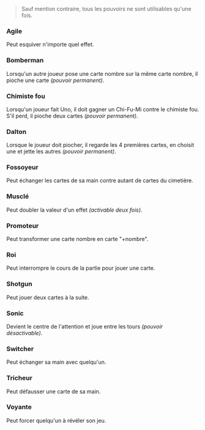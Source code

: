 
> Sauf mention contraire, tous les pouvoirs ne sont utilisables qu'une fois.

### **Agile**
 Peut esquiver n'importe quel effet.
### **Bomberman**
 Lorsqu'un autre joueur pose une carte nombre sur la même carte nombre, il pioche une carte *(pouvoir permanent)*.
### **Chimiste fou**
 Lorsqu'un joueur fait Uno, il doit gagner un Chi-Fu-Mi contre le chimiste fou. S'il perd, il pioche deux cartes *(pouvoir permanent)*.
### **Dalton**
 Lorsque le joueur doit piocher, il regarde les 4 premières cartes, en choisit une et jette les autres *(pouvoir permanent)*.
### **Fossoyeur**
 Peut échanger les cartes de sa main contre autant de cartes du cimetière.
### **Musclé**
 Peut doubler la valeur d'un effet *(activable deux fois)*.
### **Promoteur**
 Peut transformer une carte nombre en carte "+nombre".
### **Roi**
 Peut interrompre le cours de la partie pour jouer une carte.
### **Shotgun**
 Peut jouer deux cartes à la suite.
### **Sonic**
 Devient le centre de l'attention et joue entre les tours *(pouvoir désactivable)*.
### **Switcher**
 Peut échanger sa main avec quelqu'un.
### **Tricheur**
 Peut défausser une carte de sa main.
### **Voyante**
 Peut forcer quelqu'un à révéler son jeu.
